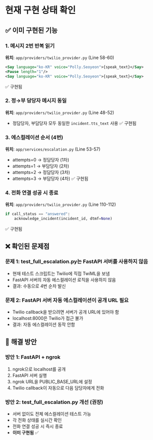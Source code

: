 # 현재 구현 상태 확인

## ✅ 이미 구현된 기능

### 1. 메시지 2번 반복 읽기
**위치**: `app/providers/twilio_provider.py` (Line 58-60)
```xml
<Say language="ko-KR" voice="Polly.Seoyeon">{speak_text}</Say>
<Pause length="1"/>
<Say language="ko-KR" voice="Polly.Seoyeon">{speak_text}</Say>
```
✅ 구현됨

### 2. 정→부 담당자 메시지 동일
**위치**: `app/providers/twilio_provider.py` (Line 48-52)
- 정담당자, 부담당자 모두 동일한 `incident.tts_text` 사용
✅ 구현됨

### 3. 에스컬레이션 순서 (4번)
**위치**: `app/services/escalation.py` (Line 53-57)
- attempts=0 → 정담당자 (1차)
- attempts=1 → 부담당자 (2차)
- attempts=2 → 정담당자 (3차)
- attempts=3 → 부담당자 (4차)
✅ 구현됨

### 4. 전화 연결 성공 시 종료
**위치**: `app/providers/twilio_provider.py` (Line 110-112)
```python
if call_status == "answered":
    acknowledge_incident(incident_id, dtmf=None)
```
✅ 구현됨

## ❌ 확인된 문제점

### 문제 1: test_full_escalation.py는 FastAPI 서버를 사용하지 않음
- 현재 테스트 스크립트는 Twilio에 직접 TwiML을 보냄
- FastAPI 서버의 자동 에스컬레이션 로직을 사용하지 않음
- 결과: 수동으로 4번 순차 발신

### 문제 2: FastAPI 서버 자동 에스컬레이션이 공개 URL 필요
- Twilio callback을 받으려면 서버가 공개 URL에 있어야 함
- localhost:8000은 Twilio가 접근 불가
- 결과: 자동 에스컬레이션 동작 안함

## 🔧 해결 방안

### 방안 1: FastAPI + ngrok
1. ngrok으로 localhost를 공개
2. FastAPI 서버 실행
3. ngrok URL을 PUBLIC_BASE_URL에 설정
4. Twilio callback이 자동으로 다음 담당자에게 전화

### 방안 2: test_full_escalation.py 개선 (권장)
- 서버 없이도 전체 에스컬레이션 테스트 가능
- 각 전화 상태를 실시간 확인
- 전화 연결 성공 시 즉시 종료
- **이미 구현됨** ✅


